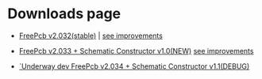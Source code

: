 # Downloads page

* [FreePcb v2.032(stable)](https://github.com/Duxah/FreePCB-2/archive/2-032.zip) | [see improvements](https://github.com/Duxah/FreePCB-2/tree/2-032])

* [FreePcb v2.033 + Schematic Constructor v1.0(NEW)](https://github.com/Duxah/FreePCB-2/archive/2-033.zip)    [see improvements](https://github.com/Duxah/FreePCB-2/tree/2-033])

* [`Underway dev FreePcb v2.034 + Schematic Constructor v1.1(DEBUG)](https://github.com/Duxah/FreePCB-2/archive/master.zip)

